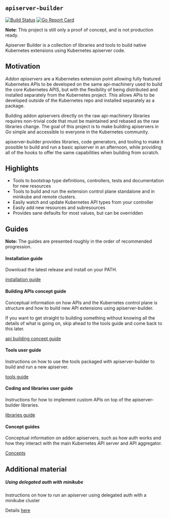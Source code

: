 ## `apiserver-builder`

[![Build Status](https://travis-ci.org/kubernetes-incubator/apiserver-builder.svg?branch=master)](https://travis-ci.org/kubernetes-incubator/apiserver-builder "Travis")
[![Go Report Card](https://goreportcard.com/badge/github.com/kubernetes-incubator/apiserver-builder)](https://goreportcard.com/report/github.com/kubernetes-incubator/apiserver-builder)

**Note**: This project is still only a proof of concept, and is not production ready.

Apiserver Builder is a collection of libraries and tools to build native
Kubernetes extensions using Kubernetes apiserver code.

## Motivation

*Addon apiservers* are a Kubernetes extension point allowing fully featured Kubernetes
APIs to be developed on the same api-machinery used to build the core Kubernetes APIS,
but with the flexibility of being distributed and installed separately from
the Kubernetes project.  This allows APIs to be developed outside of the
Kubernetes repo and installed separately as a package.

Building addon apiservers directly on the raw api-machinery libraries requires non-trivial
code that must be maintained and rebased as the raw libraries change. The goal of this project is
to make building apiservers in *Go* simple and accessible to everyone in the
Kubernetes community.

apiserver-builder provides libraries, code generators, and tooling to make it possible to build
and run a basic apiserver in an afternoon, while providing all of the hooks to offer the
same capabilities when building from scratch.

## Highlights

- Tools to bootstrap type definitions, controllers, tests and documentation for new resources
- Tools to build and run the extension control plane standalone and in minikube and remote clusters.
- Easily watch and update Kubernetes API types from your controller
- Easily add new resources and subresources
- Provides sane defaults for most values, but can be overridden

## Guides

**Note:** The guides are presented roughly in the order of recommended progression.

#### Installation guide

Download the latest release and install on your PATH.

[installation guide](docs/installing.md)

#### Building APIs concept guide

Conceptual information on how APIs and the Kubernetes control plane is structure and how to
build new API extensions using apiserver-builder.

If you want to get straight to building something without knowing all the details of what is going on,
skip ahead to the tools guide and come back to this later.

[api building concept guide](docs/concepts/api_building_overview.md)


#### Tools user guide

Instructions on how to use the tools packaged with apiserver-builder to build and run a new apiserver.

[tools guide](docs/tools_user_guide.md)

#### Coding and libraries user guide

Instructions for how to implement custom APIs on top of the apiserver-builder libraries.

[libraries guide](docs/libraries_user_guide.md)

#### Concept guides

Conceptual information on addon apiservers, such as how auth works and how they interact
with the main Kubernetes API server and API aggregator.

[Concepts](docs/concepts/README.md)

## Additional material

##### Using delegated auth with minikube

Instructions on how to run an apiserver using delegated auth with a minikube cluster

Details [here](https://github.com/kubernetes-incubator/apiserver-builder/blob/master/docs/using_minikube.md)
